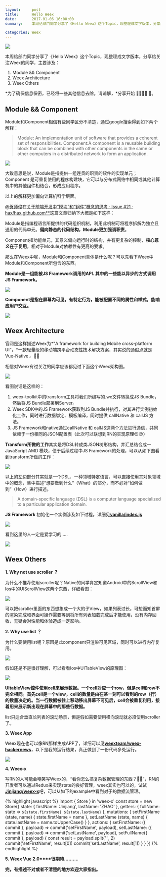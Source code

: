 ```yaml
---
layout:     post
title:      Hello Weex
date:       2017-01-06 16:00:00
summary:    本周给部门同学分享了《Hello Weex》这个Topic，现整理成文字版本，分享给关注Weex的同学，主要涉及:Module && Component、Weex Architecture、 Weex Others。

categories: Weex
---
```


![](http://img.alicdn.com/tfs/TB1qlHxPXXXXXaFaXXXXXXXXXXX-2880-1800.jpg)

本周给部门同学分享了《Hello Weex》这个Topic，现整理成文字版本，分享给关注Weex的同学，主要涉及：

1. Module && Component
2. Weex Architecture
3. Weex Others

*为了确保信息保密，已经将一些其他信息去除，请谅解，*分享开始 👨‍👨‍👧‍👧 🤣。

## **Module && Component**

Module和Component相信有些同学区分不清楚，通过google搜索得到如下两个解释：

> Module: An implementation unit of software that provides a coherent set of responsibilities.
> Component:A component is a reusable building block that can be combined with other components in the same or other computers in a distributed network to form an application.

![](http://img.alicdn.com/tfs/TB1T6zwPXXXXXa2aXXXXXXXXXXX-440-317.png)

大致意思是说，Module是指提供一组连贯的职责的软件的实现单元；Component 是可重复使用的程序构建块，它可以与分布式网络中相同或其他计算机中的其他组件相结合，形成应用程序。

以上的解释更加偏向计算机科学层面。

[@贺师俊](https://www.zhihu.com/people/3ec3b166992a5a90a1083945d2490d38)在[关于前端开发中“模块”和“组件”概念的思考 · Issue #21 · hax/hax.github.com**](https://github.com/hax/hax.github.com/issues/21)这篇文章归纳下大概是如下这样：

Module是指编程语言所提供的代码组织机制，利用此机制可将程序拆解为独立且通用的代码单元。**偏向静态的代码结构，Module更加强调职责**。

Component指功能单元，其意义偏向运行时的结构，并有更复杂的控制，**核心意义在于复用**，相对于Module对依赖性有更高的要求。

那么在Weex中呢，Module和Component具体是什么呢？可以先看下Weex中Module和Component所包含的东西。

**Module是一组能被JS Framework调用的API. 其中的一些能以异步的方式调用JS Framework。**

![](http://img.alicdn.com/tfs/TB10Qn_PXXXXXXFXXXXXXXXXXXX-1172-458.png)

**Component是指在屏幕内可见，有特定行为，能被配置不同的属性和样式，能响应用户交互。**

![](http://img.alicdn.com/tfs/TB1NvfQPXXXXXcLXFXXXXXXXXXX-1322-766.png)

## **Weex Architecture**

官网是这样描述Weex为*"A framework for building Mobile cross-platform UI"，*一款轻量级的移动端跨平台动态性技术解决方案，其实说的通俗点就是Vue-Native 。🤔🤒

相信对Weex有过关注的同学应该都见过下面这个Weex架构图。

![](http://img.alicdn.com/tfs/TB1EITwPXXXXXaCaXXXXXXXXXXX-852-566.png)

看图说话是这样的：

1. weex-toolkit中的transform工具将我们所编写的.we文件转换成JS Bundle，然后将JS Bundle部署到Server。
2. Weex SDK中的JS Framework获取到JS Bundle并执行，对其进行实例初始化工作，同时进行数据绑定、模板编译，同时提供 callNative 和 callJS 方法。
3. JS Framework和native通过callNative 和 callJS这两个方法进行通信，共同依赖于一份相同的JSON配置表（此次可以联想到RN的实现原理😉😉）

**Transform所做的工作**其实是将DSL转成类JSON树形结构，并汇总结合成一JavaScript AMD 模块，便于后续过程中JS Framework的处理，可以从如下图看到transform所做的工作：

![](http://img.alicdn.com/tfs/TB1_hLfPXXXXXbgaVXXXXXXXXXX-2880-1800.jpg)

以上的左边部分其实就是一个DSL，一种领域特定语言，可以直接使用其对象领域中的概念，集中描述“想要做到什么”（What）的部分，而不必对“如何做到”（How）进行描述。

> A domain-specific language (DSL) is a computer language specialized to a particular application domain.

**JS Framework** 初始化一个实例涉及如下过程，详细见[**vanilla/index.js**](https://link.zhihu.com/?target=https%3A//github.com/alibaba/weex/blob/master/html5/vanilla/index.js)

![](http://img.alicdn.com/tfs/TB1CjTtPXXXXXa0apXXXXXXXXXX-1268-630.png)

看到这里的人一定是爱学习的.....

![](http://img.alicdn.com/tfs/TB1Hc6BPXXXXXa1aXXXXXXXXXXX-400-361.png)

## **Weex Others**

**1. Why not use scroller ？**

为什么不推荐使用scroller呢？Native的同学肯定知道Android中的ScrollView和Ios中的UIScrollView这两个东西，详细看图：

![](http://img.alicdn.com/tfs/TB1dgbFPXXXXXbDXVXXXXXXXXXX-1344-516.png)

可以把scroller里面的东西想象成一个大的子View，如果列表过长，可想而知首屏的渲染完成和界面可操作需要等到将所有列表加载完成后才能使用，没有内存回收，无疑会对性能和体验造成一定影响。

**2. Why use list ？**

为什么要使用list呢？原因是此component只渲染可见区域，同时可以进行内存复用。

![](http://img.alicdn.com/tfs/TB1ObPUPXXXXXasXFXXXXXXXXXX-1168-824.png)

假如还是不是很好理解，可以看看Ios中UITableView的原理图：

![](http://img.alicdn.com/tfs/TB1eSL4PXXXXXaPXXXXXXXXXXXX-1914-1485.jpg)

**UItableView控件使用cell来展示数据。一个cell对应一个row，但是cell和row不完全相同。首先cell是一个view，cell的数量是由在某一刻可以看到的row（行）的数量决定的。当一行数据被往上移动移出屏幕不可见后，cell会被重复利用，接着用来展示新出现在屏幕中的那些行数据。**

list只适合垂直长列表的滚动场景，但是假如需要使用横向滚动就必须使用scroller了。

**3. Weex App**

Weex现在也可以像RN那样生成APP了，详细可以见[**weexteam/weex-hackernews**](https:/github.com/weexteam/weex-hackernews)，以下是我的运行结果，真正做到了一份代码多处运行。

![](http://img.alicdn.com/tfs/TB1cpfCPXXXXXbWaXXXXXXXXXXX-2822-1708.jpg)

**4. Weex-x**

写RN的人可能会嘲笑写Weex的，“看你怎么搞复杂数据管理的东西？👹👹”，RN的开发者可以通过Redux来实现state的良好管理，weex其实也可以的，试试[**Jinjiang/weex-x**](https://link.zhihu.com/?target=https%3A//github.com/Jinjiang/weex-x)吧，可以从如下的example中看到对于的数据流管理。

{% highlight javascript %}
import { Store } in 'weex-x'
const store = new Store({
  state: { firstName: 'Jinjiang', lastName: 'ZHAO' },
  getters: { fullName: state => `${state.firstName} ${state.lastName}` },
  mutations: {
    setFirstName (state, name) {
      state.firstName = name
    },
    setLastName (state, name) {
      state.lastName = name.toUpperCase()
    }
  },
  actions: {
    setFirstName: ({ commit }, payload) => commit('setFirstName', payload),
    setLastName: ({ commit }, payload) => commit('setLastName', payload),
    setFullName({ commit }, payload) {
      const result = payload.split(' ', 2)
      commit('setFirstName', result[0])
      commit('setLastName', result[1])
    }
  }
})
{% endhighlight %}

**5. Weex Vue 2.0****很期待..........**

**完，有描述不对或者不清楚的地方欢迎大家指出。**
